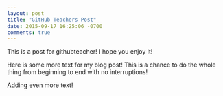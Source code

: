 ```yaml
---
layout: post
title: "GitHub Teachers Post"
date: 2015-09-17 16:25:06 -0700
comments: true
---
```


This is a post for githubteacher! I hope you enjoy it!

Here is some more text for my blog post! This is a chance to do the whole thing from beginning to end with no interruptions!

Adding even more text!

